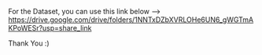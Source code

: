 For the Dataset, you can use this link below
--> https://drive.google.com/drive/folders/1NNTxDZbXVRLOHe6UN6_gWGTmAKPoWESr?usp=share_link

Thank You :)